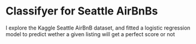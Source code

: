 # Classifyer for Seattle AirBnBs
 I explore the Kaggle Seattle AirBnB dataset, and fitted a logistic regression model to predict wether a given listing will get a perfect score or not
